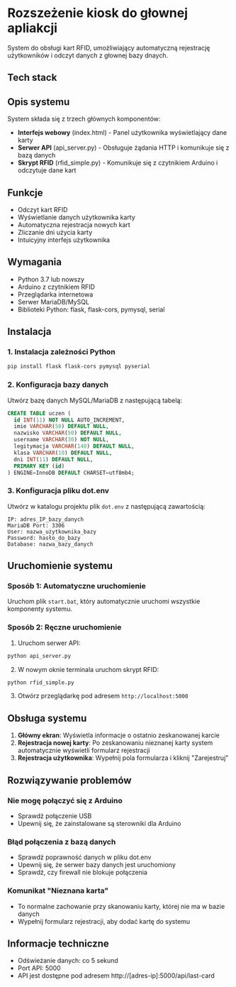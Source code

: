 # Rozszeżenie kiosk do głownej apliakcji

System do obsługi kart RFID, umożliwiający automatyczną rejestrację użytkowników i odczyt danych z głownej bazy dnaych.
## Tech stack


## Opis systemu

System składa się z trzech głównych komponentów:
- **Interfejs webowy** (index.html) - Panel użytkownika wyświetlający dane karty
- **Serwer API** (api_server.py) - Obsługuje żądania HTTP i komunikuje się z bazą danych
- **Skrypt RFID** (rfid_simple.py) - Komunikuje się z czytnikiem Arduino i odczytuje dane kart

## Funkcje

- Odczyt kart RFID
- Wyświetlanie danych użytkownika karty
- Automatyczna rejestracja nowych kart
- Zliczanie dni użycia karty
- Intuicyjny interfejs użytkownika

## Wymagania

- Python 3.7 lub nowszy
- Arduino z czytnikiem RFID
- Przeglądarka internetowa
- Serwer MariaDB/MySQL
- Biblioteki Python: flask, flask-cors, pymysql, serial

## Instalacja

### 1. Instalacja zależności Python

```bash
pip install flask flask-cors pymysql pyserial
```

### 2. Konfiguracja bazy danych

Utwórz bazę danych MySQL/MariaDB z następującą tabelą:

```sql
CREATE TABLE uczen (
  id INT(11) NOT NULL AUTO_INCREMENT,
  imie VARCHAR(50) DEFAULT NULL,
  nazwisko VARCHAR(50) DEFAULT NULL,
  username VARCHAR(30) NOT NULL,
  legitymacja VARCHAR(140) DEFAULT NULL,
  klasa VARCHAR(10) DEFAULT NULL,
  dni INT(11) DEFAULT NULL,
  PRIMARY KEY (id)
) ENGINE=InnoDB DEFAULT CHARSET=utf8mb4;
```

### 3. Konfiguracja pliku dot.env

Utwórz w katalogu projektu plik `dot.env` z następującą zawartością:

```
IP: adres_IP_bazy_danych
MariaDB Port: 3306
User: nazwa_użytkownika_bazy
Password: hasło_do_bazy
Database: nazwa_bazy_danych
```

## Uruchomienie systemu

### Sposób 1: Automatyczne uruchomienie

Uruchom plik `start.bat`, który automatycznie uruchomi wszystkie komponenty systemu.

### Sposób 2: Ręczne uruchomienie

1. Uruchom serwer API:
```bash
python api_server.py
```

2. W nowym oknie terminala uruchom skrypt RFID:
```bash
python rfid_simple.py
```

3. Otwórz przeglądarkę pod adresem `http://localhost:5000`

## Obsługa systemu

1. **Główny ekran**: Wyświetla informacje o ostatnio zeskanowanej karcie
2. **Rejestracja nowej karty**: Po zeskanowaniu nieznanej karty system automatycznie wyświetli formularz rejestracji
3. **Rejestracja użytkownika**: Wypełnij pola formularza i kliknij "Zarejestruj"

## Rozwiązywanie problemów

### Nie mogę połączyć się z Arduino
- Sprawdź połączenie USB
- Upewnij się, że zainstalowane są sterowniki dla Arduino

### Błąd połączenia z bazą danych
- Sprawdź poprawność danych w pliku dot.env
- Upewnij się, że serwer bazy danych jest uruchomiony
- Sprawdź, czy firewall nie blokuje połączenia

### Komunikat "Nieznana karta"
- To normalne zachowanie przy skanowaniu karty, której nie ma w bazie danych
- Wypełnij formularz rejestracji, aby dodać kartę do systemu

## Informacje techniczne

- Odświeżanie danych: co 5 sekund
- Port API: 5000
- API jest dostępne pod adresem http://[adres-ip]:5000/api/last-card
